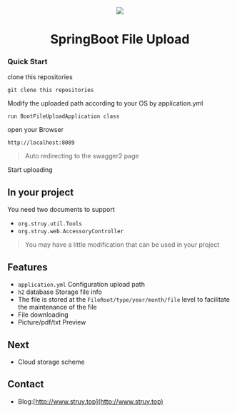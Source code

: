 <p align="center">
    <img  src="http://oqr3htxnb.bkt.clouddn.com/17-12-2/61918887.jpg">
</p>
<h1 align="center">SpringBoot File Upload</h1>


### Quick Start

clone this repositories

```
git clone this repositories
```

Modify the uploaded path according to your OS by application.yml

```
run BootFileUploadApplication class
```

open your Browser

```
http://localhost:8089
```

>Auto redirecting to the swagger2 page

Start uploading

## In your project

You need two documents to support

- `org.struy.util.Tools`
- `org.struy.web.AccessoryController`

>You may have a little modification that can be used in your project



## Features
- `application.yml` Configuration upload path
- `h2` database Storage file info
- The file is stored at the `FileRoot/type/year/month/file` level to facilitate the maintenance of the file
- File downloading
- Picture/pdf/txt Preview

## Next
- Cloud storage scheme

## Contact
- Blog:[http://www.struy.top](http://www.struy.top)